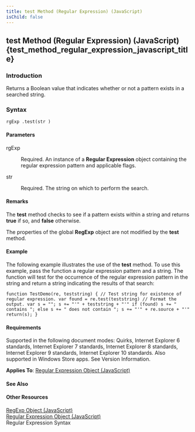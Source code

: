 ```yaml
---
title: test Method (Regular Expression) (JavaScript)
isChild: false
---
```


## test Method (Regular Expression) (JavaScript) {test_method_regular_expression_javascript_title}

### Introduction 

 Returns a Boolean value that indicates whether or not a pattern exists in a searched string.

### Syntax 

```
rgExp .test(str )
```

#### Parameters 

<div id="sectionSection0" class="section" name="collapseableSection" style="" expanded="true">
  <dl class="authored">
    <dt>
      <span class="parameter" sdata="paramReference" xmlns:util="util">rgExp</span>
    </dt>
    <dd>
      <p xmlns:util="util">
        Required. An instance of a <b>Regular Expression</b> object containing the regular expression pattern and applicable flags.
      </p>
    </dd>
    <dt>
      <span class="parameter" sdata="paramReference" xmlns:util="util">str</span>
    </dt>
    <dd>
      <p xmlns:util="util">
        Required. The string on which to perform the search.
      </p>
    </dd>
  </dl>
</div>

#### Remarks 

<div id="languageReferenceRemarksSection" class="section" name="collapseableSection" style="">
  <p xmlns:util="util">
    The <b>test</b> method checks to see if a pattern exists within a string and returns <b>true</b> if so, and <b>false</b> otherwise.
  </p>
  <p xmlns:util="util">
    The properties of the global <b>RegExp</b> object are not modified by the <b>test</b> method.
  </p>
</div>

#### Example 

<p xmlns:util="util">
  The following example illustrates the use of the <b>test</b> method. To use this example, pass the function a regular expression pattern and a string. The function will test for the occurrence of
  the regular expression pattern in the string and return a string indicating the results of that search:
</p>

```
function TestDemo(re, teststring) { // Test string for existence of regular expression. var found = re.test(teststring) // Format the output. var s = ""; s += "'" + teststring + "'" if (found) s += "
contains "; else s += " does not contain "; s += "'" + re.source + "'" return(s); }
```

#### Requirements 

<div id="requirementsTitleSection" class="section" name="collapseableSection" style="">
  <p xmlns:util="util"></p>
  <p>
    Supported in the following document modes: Quirks, Internet Explorer 6 standards, Internet Explorer 7 standards, Internet Explorer 8 standards, Internet Explorer 9 standards, Internet Explorer 10
    standards. Also supported in Windows Store apps. See Version Information.
  </p>
  <p xmlns:util="util">
    <b>Applies To</b>: <span sdata="link"><a href="346aa83e-a045-47ea-acae-b42c7b121534.htm">Regular Expression Object (JavaScript)</a></span>
  </p>
</div>

#### See Also 

<div id="seeAlsoSection" class="section" name="collapseableSection" style="">
  <h4 class="subHeading">
    Other Resources
  </h4>
  <div class="seeAlsoStyle">
    <span sdata="link" xmlns:util="util"><a href="7f6b1073-8cbb-49ed-94b6-56833ba663c5.htm">RegExp Object (JavaScript)</a></span>
  </div>
  <div class="seeAlsoStyle">
    <span sdata="link" xmlns:util="util"><a href="346aa83e-a045-47ea-acae-b42c7b121534.htm">Regular Expression Object (JavaScript)</a></span>
  </div>
  <div class="seeAlsoStyle">
    <span sdata="link" xmlns:util="util">Regular Expression Syntax</span>
  </div>
</div>

